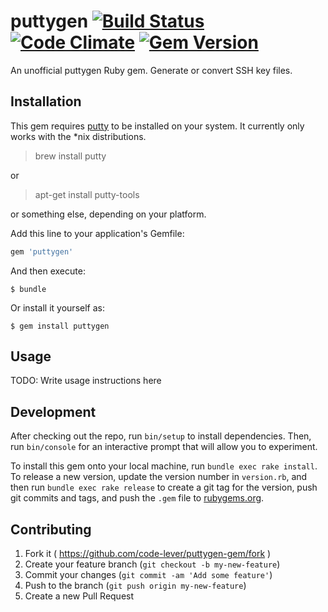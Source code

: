 # puttygen [![Build Status](https://travis-ci.org/code-lever/puttygen-gem.png)](https://travis-ci.org/code-lever/puttygen-gem) [![Code Climate](https://codeclimate.com/github/code-lever/puttygen-gem.png)](https://codeclimate.com/github/code-lever/puttygen-gem) [![Gem Version](https://badge.fury.io/rb/puttygen.svg)](http://badge.fury.io/rb/puttygen)

An unofficial puttygen Ruby gem.  Generate or convert SSH key files.

## Installation

This gem requires [putty](http://www.chiark.greenend.org.uk/~sgtatham/putty/) to be installed on your system.  It currently only works with the *nix distributions.

> brew install putty

or

> apt-get install putty-tools

or something else, depending on your platform.

Add this line to your application's Gemfile:

```ruby
gem 'puttygen'
```

And then execute:

    $ bundle

Or install it yourself as:

    $ gem install puttygen

## Usage

TODO: Write usage instructions here

## Development

After checking out the repo, run `bin/setup` to install dependencies. Then, run `bin/console` for an interactive prompt that will allow you to experiment.

To install this gem onto your local machine, run `bundle exec rake install`. To release a new version, update the version number in `version.rb`, and then run `bundle exec rake release` to create a git tag for the version, push git commits and tags, and push the `.gem` file to [rubygems.org](https://rubygems.org).

## Contributing

1. Fork it ( https://github.com/code-lever/puttygen-gem/fork )
2. Create your feature branch (`git checkout -b my-new-feature`)
3. Commit your changes (`git commit -am 'Add some feature'`)
4. Push to the branch (`git push origin my-new-feature`)
5. Create a new Pull Request
